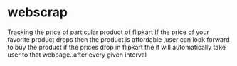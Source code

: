 # webscrap

Tracking the price of particular product of flipkart
If the price of your favorite product drops then the product is affordable ,user can look forward to buy the product
if the prices drop in flipkart the it will automatically take user to that webpage..after every given interval
